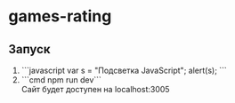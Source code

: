 # games-rating

<h2>Запуск</h2>
<ol>
  <li>```javascript
var s = "Подсветка JavaScript";
alert(s);
```</li>
  <li>```cmd
    npm run dev```</li>
  Сайт будет доступен на localhost:3005
</ol>

